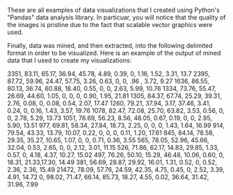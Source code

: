 These are all examples of data visualizations that I created using Python's "Pandas" data analysis library.  In particuar, you will notice that the quality of the images is pristine due to the fact that scalable vector graphics were used. 

Finally, data was mined, and then extracted, into the following delimited format in order to be visualized.  Here
is an example of the output of mined data that I used to create my visualizations:

3351, 83.11, 65.17, 36.94, 45.78, 4.89, 0.39,  0,  1.16, 1.52, 3.31, 13.7
2395, 87.72, 59.96, 24.47, 57.75, 3.26, 0.63,  0,  0,    .96 , 3.72, 9.27
1636, 86.55, 80.13, 36.74, 60.88, 18.40, 0.55, 0,  0,    2.63, 5.99, 10.76
1334, 73.76, 55.47, 26.69, 44.60, 1.05, 0,     0,  0,    0.90, 1.95, 21.81
1305, 84.37, 67.74, 25.29, 39.31, 2.76, 0.08,  0, 0.08, 0.54, 2.07, 17.47
1260, 79.21, 37.94, 3.17,  37.46, 3.41, 0.24,  0, 0.16, 1.43, 3.57, 19.76
1078, 82.47, 72.08, 25.70, 63.82, 3.53, 0.56,  0, 0,    2.78, 5.29, 13.73
1051, 76.69, 56.23, 8.56, 48.05,  0.67, 0.19,  0, 0,    2.95, 5.90, 13.51 
977, 69.81,  58.34, 27.84, 18.73, 2.25, 0,     0, 0,    1.43, 1.64, 16.99
914, 79.54,  43.33, 13.79, 10.07, 0.22, 0,     0, 0,    0.11, 1.20, 17.61
845, 84.14,  78.58, 29.35, 35.27, 10.65, 1.07, 0, 0,    0.71, 0.36, 3.55
565, 78.05,  52.96, 45.66, 32.04, 0.53, 2.65,  0, 0,    2.12, 3.01, 11.15
526, 71.86,  62.17, 14.83, 29.85, 1.33, 0.57,  0, 4.18, 4.37, 10.27, 15.02
497, 76.26,  50.10, 15.29, 46.48, 10.06, 0.60, 0, 18.31, 21.33,17.30, 14.49
381, 56.69,   28.87, 29.92, 16.01, 1.31, 0.52,  0, 0.52, 2.36, 2.36,  15.49
21472, 78.09, 57.76, 24.59, 42.35, 4.75, 0.45, 0, 2.52, 3.39, 4.91, 14.72
0, 98.02, 71.47, 66.14, 85.73, 18.27, 4.55, 0.02, 36.64, 31.42, 31.96, 7.99


